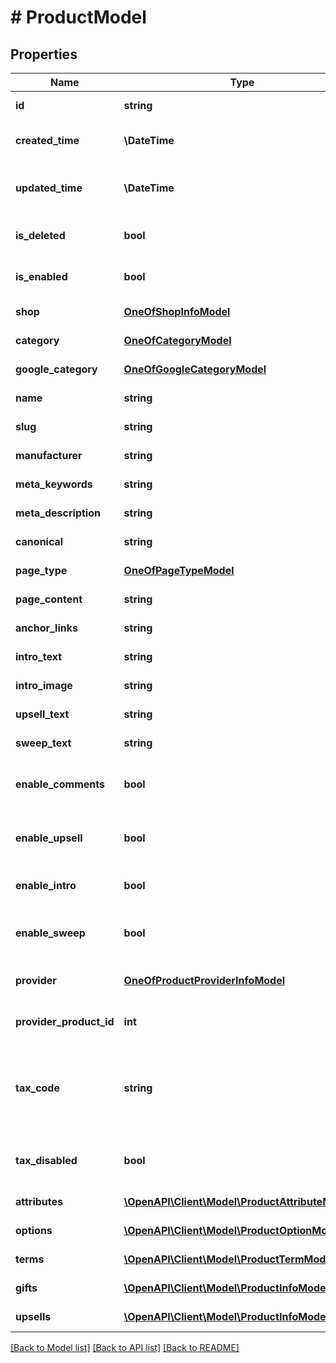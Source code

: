 # # ProductModel

## Properties

Name | Type | Description | Notes
------------ | ------------- | ------------- | -------------
**id** | **string** | The ID of the entity. | [optional] [readonly]
**created_time** | **\DateTime** | The time when the entity was created. | [optional] [readonly]
**updated_time** | **\DateTime** | The last time when the entity was updated. | [optional] [readonly]
**is_deleted** | **bool** | Indicates if the entity has been deleted. | [optional] [readonly]
**is_enabled** | **bool** | Indicates if the entity is enabled. | [optional] [readonly]
**shop** | [**OneOfShopInfoModel**](OneOfShopInfoModel.md) | Product shop. | [optional] [readonly]
**category** | [**OneOfCategoryModel**](OneOfCategoryModel.md) | Product category. | [optional] [readonly]
**google_category** | [**OneOfGoogleCategoryModel**](OneOfGoogleCategoryModel.md) | Product google category. | [optional] [readonly]
**name** | **string** | Product name. | [optional] [readonly]
**slug** | **string** | Product slug. | [optional] [readonly]
**manufacturer** | **string** | Product manufacturer. | [optional] [readonly]
**meta_keywords** | **string** | Product meta keywords. | [optional] [readonly]
**meta_description** | **string** | Product meta description. | [optional] [readonly]
**canonical** | **string** | Product canonical. | [optional] [readonly]
**page_type** | [**OneOfPageTypeModel**](OneOfPageTypeModel.md) | Product page type. | [optional] [readonly]
**page_content** | **string** | Product page content. | [optional] [readonly]
**anchor_links** | **string** | Product anchor links. | [optional] [readonly]
**intro_text** | **string** | Product intro text. | [optional] [readonly]
**intro_image** | **string** | Product intro image. | [optional] [readonly]
**upsell_text** | **string** | Product upsell text. | [optional] [readonly]
**sweep_text** | **string** | Product sweep text. | [optional] [readonly]
**enable_comments** | **bool** | Indicates if comments are enabled for product. | [optional] [readonly]
**enable_upsell** | **bool** | Indicates if upsell is enabled for product. | [optional] [readonly]
**enable_intro** | **bool** | Indicates if intro is enabled for product. | [optional] [readonly]
**enable_sweep** | **bool** | Indicates if sweep is enabled for product. | [optional] [readonly]
**provider** | [**OneOfProductProviderInfoModel**](OneOfProductProviderInfoModel.md) | Product provider (dropshipping). | [optional] [readonly]
**provider_product_id** | **int** | Product ID from product provider. | [optional] [readonly]
**tax_code** | **string** | Defines tax code for this product. If not specified tax code from category will be used. | [optional] [readonly]
**tax_disabled** | **bool** | Indicates if taxes are disabled for this product. | [optional] [readonly]
**attributes** | [**\OpenAPI\Client\Model\ProductAttributeModel[]**](ProductAttributeModel.md) | Product attributes. | [optional] [readonly]
**options** | [**\OpenAPI\Client\Model\ProductOptionModel[]**](ProductOptionModel.md) | Product options. | [optional] [readonly]
**terms** | [**\OpenAPI\Client\Model\ProductTermModel[]**](ProductTermModel.md) | Product terms. | [optional] [readonly]
**gifts** | [**\OpenAPI\Client\Model\ProductInfoModel[]**](ProductInfoModel.md) | Gift products. | [optional] [readonly]
**upsells** | [**\OpenAPI\Client\Model\ProductInfoModel[]**](ProductInfoModel.md) | Upsell products. | [optional] [readonly]

[[Back to Model list]](../../README.md#models) [[Back to API list]](../../README.md#endpoints) [[Back to README]](../../README.md)
